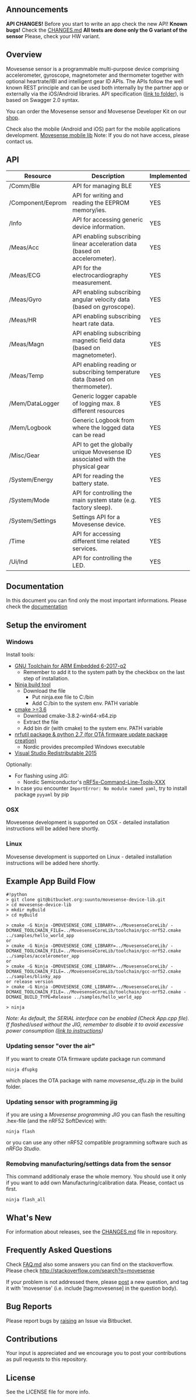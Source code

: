 ## Announcements ##
**API CHANGES!** Before you start to write an app check the new API!
**Known bugs!** Check the [CHANGES.md](CHANGES.md)
**All tests are done only the G variant of the sensor** Please, check your HW variant.

## Overview ##

Movesense sensor is a programmable multi-purpose device comprising accelerometer, gyroscope, magnetometer and thermometer together with optional heartrate/IBI and intelligent gear ID APIs. The APIs follow the well known REST principle and can be used both internally by the partner app or externally via the iOS/Android libraries. API specification ([link to folder](https://bitbucket.org/suunto/movesense-device-lib/src/master/MovesenseCoreLib/resources/movesense-api/)), is based on Swagger 2.0 syntax.

You can order the Movesense sensor and Movesense Developer Kit on our [shop](https://www.movesense.com/shop/).

Check also the mobile (Android and iOS) part for the mobile applications development.
[Movesense mobile lib](https://bitbucket.org/suunto/movesense-mobile-lib)
Note: If you do not have access, please contact us. 


## API ##
Resource | Description|Implemented
---------|------------|--------------
/Comm/Ble|API for managing BLE | YES
/Component/Eeprom|API for writing and reading the EEPROM memory/ies. | YES
/Info|API for accessing generic device information.| YES
/Meas/Acc|API enabling subscribing linear acceleration data (based on accelerometer).| YES
/Meas/ECG|API for the electrocardiography measurement.| YES
/Meas/Gyro|API enabling subscribing angular velocity data (based on gyroscope).| YES
/Meas/HR|API enabling subscribing heart rate data.| YES
/Meas/Magn|API enabling subscribing magnetic field data (based on magnetometer).| YES
/Meas/Temp|API enabling reading or subscribing temperature data (based on thermometer).| YES
/Mem/DataLogger|Generic logger capable of logging max. 8 different resources| YES
/Mem/Logbook|Generic Logbook from where the logged data can be read| YES
/Misc/Gear| API to get the globally unique Movesense ID associated with the physical gear | YES
/System/Energy|API for reading the battery state.| YES
/System/Mode|API for controlling the main system state (e.g. factory sleep).| YES
/System/Settings| Settings API for a Movesense device. | YES
/Time|API for accessing different time related services.| YES
/Ui/Ind|API for controlling the LED.| YES

## Documentation ##
In this document you can find only the most important informations. Please check the [documentation](https://bitbucket.org/suunto/movesense-docs/wiki/Home)

## Setup the enviroment ##

### Windows ###
Install tools: 

* [GNU Toolchain for ARM Embedded 6-2017-q2](https://developer.arm.com/open-source/gnu-toolchain/gnu-rm/downloads)
  * Remember to add it to the system path by the checkbox on the last step of installation.
* [Ninja build tool](https://ninja-build.org/)
  * Download the file
    * Put ninja.exe file to C:/bin
    * Add C:/bin to the system env. PATH variable
* [cmake >=3.6](https://cmake.org/download/)
  * Download cmake-3.8.2-win64-x64.zip
  * Extract the file
  * Add bin dir (with cmake) to the system env. PATH variable
* [nrfutil package & python 2.7 (for OTA firmware update package creation)](https://github.com/NordicSemiconductor/pc-nrfutil)
  * Nordic provides precompiled Windows executable
* [Visual Studio Redistributable 2015](https://www.microsoft.com/en-us/download/details.aspx?id=48145)

Optionally: 

* For flashing using JIG: 
  * Nordic Semiconductor's [nRF5x-Command-Line-Tools-XXX](https://www.nordicsemi.com/eng/Products/Bluetooth-low-energy/nRF52-DK)
* In case you encounter `ImportError: No module named yaml`, try to install package `pyyaml` by pip

### OSX ###
Movesense development is supported on OSX - detailed installation instructions will be added here shortly.

### Linux ###
Movesense development is supported on Linux - detailed installation instructions will be added here shortly.

## Example App Build Flow ##

```
#!python
> git clone git@bitbucket.org:suunto/movesense-device-lib.git
> cd movesense-device-lib
> mkdir myBuild
> cd myBuild

> cmake -G Ninja -DMOVESENSE_CORE_LIBRARY=../MovesenseCoreLib/ -DCMAKE_TOOLCHAIN_FILE=../MovesenseCoreLib/toolchain/gcc-nrf52.cmake ../samples/hello_world_app
or
> cmake -G Ninja -DMOVESENSE_CORE_LIBRARY=../MovesenseCoreLib/ -DCMAKE_TOOLCHAIN_FILE=../MovesenseCoreLib/toolchain/gcc-nrf52.cmake ../samples/accelerometer_app
or
> cmake -G Ninja -DMOVESENSE_CORE_LIBRARY=../MovesenseCoreLib/ -DCMAKE_TOOLCHAIN_FILE=../MovesenseCoreLib/toolchain/gcc-nrf52.cmake ../samples/blinky_app
or release version
> cmake -G Ninja -DMOVESENSE_CORE_LIBRARY=../MovesenseCoreLib/ -DCMAKE_TOOLCHAIN_FILE=../MovesenseCoreLib/toolchain/gcc-nrf52.cmake -DCMAKE_BUILD_TYPE=Release ../samples/hello_world_app

> ninja
```
*Note: As default, the SERIAL interface can be enabled (Check App.cpp file). If flashed/used without the JIG, remember to disable it to avoid excessive power consumption ([link to instructions](https://bitbucket.org/suunto/movesense-device-lib/src/master/MovesenseCoreLib/documentation/PowerOptimization.md?at=master&fileviewer=file-view-default))*

### Updating sensor "over the air" ###

If you want to create OTA firmware update package run command
```
ninja dfupkg
```

which places the OTA package with name *movesense_dfu.zip* in the build folder.

### Updating sensor with programming jig ###

if you are using a *Movesense programming JIG* you can flash the resulting .hex-file (and the nRF52 SoftDevice) with:
```
ninja flash
```
or you can use any other nRF52 compatible programming software such as *nRFGo Studio*.

### Remobving manufacturing/settings data from the sensor ###
This command additionaly erase the whole memory. You should use it only if you want to add own Manufacturing/calibration data.
Please, contact us first.
```
ninja flash_all
```

## What's New ##
For information about releases, see the [CHANGES.md](CHANGES.md) file in repository.


## Frequently Asked Questions ##
Check [FAQ.md](FAQ.md) also some answers you can find on the stackoverflow.
Please check http://stackoverflow.com/search?q=movesense

If your problem is not addressed there, please [post](http://stackoverflow.com/questions/ask) a new question, and tag it with 'movesense' (i.e. include [tag:movesense] in the question body).

## Bug Reports ##

Please report bugs by [raising](https://bitbucket.org/suunto/movesense-device-lib/issues/new) an Issue via Bitbucket.

## Contributions ##
Your input is appreciated and we encourage you to post your contributions as pull requests to this repository.

## License ##

See the LICENSE file for more info.